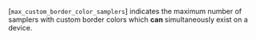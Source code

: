 [`max_custom_border_color_samplers`] indicates the maximum number of
samplers with custom border colors which  **can**  simultaneously exist on a
device.